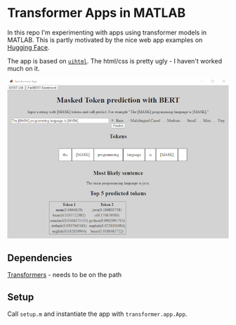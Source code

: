 # Transformer Apps in MATLAB
In this repo I'm experimenting with apps using transformer models in MATLAB. This is partly motivated by the nice web app examples on [Hugging Face](https://huggingface.co/distilbert-base-uncased?text=The+goal+of+life+is+%5BMASK%5D.).

The app is based on [`uihtml`](https://www.mathworks.com/help/matlab/ref/uihtml.html). The html/css is pretty ugly - I haven't worked much on it.

![screenshot](./res/screenshot.png)

## Dependencies
[Transformers](https://github.com/matlab-deep-learning/transformer-models) - needs to be on the path

## Setup
Call `setup.m` and instantiate the app with `transformer.app.App`.